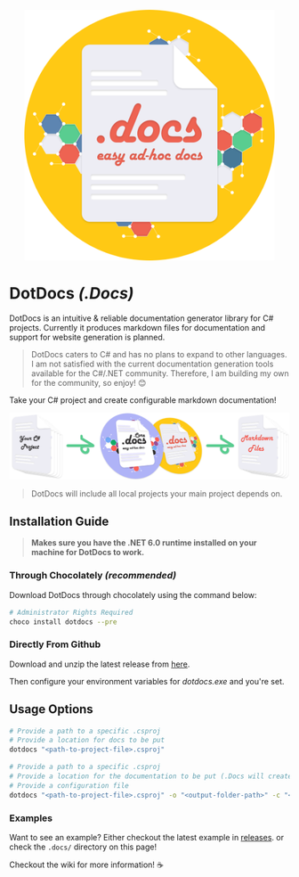 <p align="center">
  <img src="./resources/media/.docs-yellow-1024x.png" style="width: 450px;margin-left: auto;margin-right: auto;">
</p>

# DotDocs *(.Docs)*

DotDocs is an intuitive & reliable documentation generator library for C# projects. Currently it produces markdown files for documentation and support for website generation is planned.

> DotDocs caters to C# and has no plans to expand to other languages. I am not satisfied with the current documentation generation tools available for the C#/.NET community. Therefore, I am building my own for the community, so enjoy! 😊

Take your C# project and create configurable markdown documentation!

![DotDocs flowchart](./resources/media/.docs-flow-2155x-512x-linear.png)

> DotDocs will include all local projects your main project depends on.

## Installation Guide

> **Makes sure you have the .NET 6.0 runtime installed on your machine for DotDocs to work.**

### Through Chocolately *(recommended)*

Download DotDocs through chocolately using the command below:

```sh
# Administrator Rights Required
choco install dotdocs --pre 
```

### Directly From Github

Download and unzip the latest release from [here](https://github.com/Chase-William/.Docs/releases/).

Then configure your environment variables for *dotdocs.exe* and you're set.

## Usage Options

```sh
# Provide a path to a specific .csproj
# Provide a location for docs to be put
dotdocs "<path-to-project-file>.csproj"
```

```sh
# Provide a path to a specific .csproj
# Provide a location for the documentation to be put (.Docs will create a folder if needed)
# Provide a configuration file
dotdocs "<path-to-project-file>.csproj" -o "<output-folder-path>" -c "<config-file>.json"
```

### Examples

Want to see an example? Either checkout the latest example in [releases](https://github.com/Chase-William/.Docs/releases). or check the `.docs/` directory on this page!

Checkout the wiki for more information! ☕
